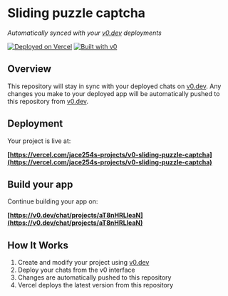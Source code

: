 # Sliding puzzle captcha

*Automatically synced with your [v0.dev](https://v0.dev) deployments*

[![Deployed on Vercel](https://img.shields.io/badge/Deployed%20on-Vercel-black?style=for-the-badge&logo=vercel)](https://vercel.com/jace254s-projects/v0-sliding-puzzle-captcha)
[![Built with v0](https://img.shields.io/badge/Built%20with-v0.dev-black?style=for-the-badge)](https://v0.dev/chat/projects/aT8nHRLIeaN)

## Overview

This repository will stay in sync with your deployed chats on [v0.dev](https://v0.dev).
Any changes you make to your deployed app will be automatically pushed to this repository from [v0.dev](https://v0.dev).

## Deployment

Your project is live at:

**[https://vercel.com/jace254s-projects/v0-sliding-puzzle-captcha](https://vercel.com/jace254s-projects/v0-sliding-puzzle-captcha)**

## Build your app

Continue building your app on:

**[https://v0.dev/chat/projects/aT8nHRLIeaN](https://v0.dev/chat/projects/aT8nHRLIeaN)**

## How It Works

1. Create and modify your project using [v0.dev](https://v0.dev)
2. Deploy your chats from the v0 interface
3. Changes are automatically pushed to this repository
4. Vercel deploys the latest version from this repository